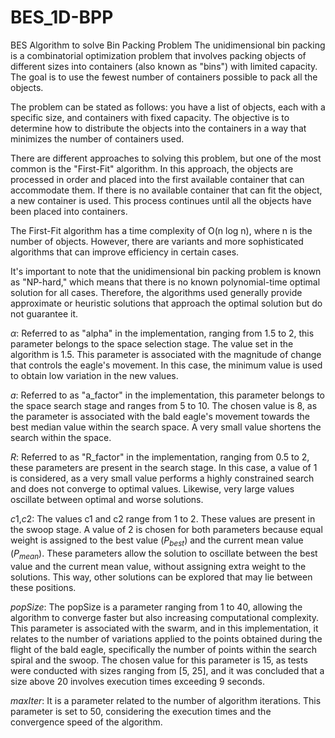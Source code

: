 # BES_1D-BPP
BES Algorithm to solve Bin Packing Problem
The unidimensional bin packing is a combinatorial optimization problem that involves packing objects of different sizes into containers (also known as "bins") with limited capacity. The goal is to use the fewest number of containers possible to pack all the objects.

The problem can be stated as follows: you have a list of objects, each with a specific size, and containers with fixed capacity. The objective is to determine how to distribute the objects into the containers in a way that minimizes the number of containers used.

There are different approaches to solving this problem, but one of the most common is the "First-Fit" algorithm. In this approach, the objects are processed in order and placed into the first available container that can accommodate them. If there is no available container that can fit the object, a new container is used. This process continues until all the objects have been placed into containers.

The First-Fit algorithm has a time complexity of O(n log n), where n is the number of objects. However, there are variants and more sophisticated algorithms that can improve efficiency in certain cases.

It's important to note that the unidimensional bin packing problem is known as "NP-hard," which means that there is no known polynomial-time optimal solution for all cases. Therefore, the algorithms used generally provide approximate or heuristic solutions that approach the optimal solution but do not guarantee it.



$\alpha$: Referred to as "alpha" in the implementation, ranging from 1.5 to 2, this parameter belongs to the space selection stage. The value set in the algorithm is 1.5. This parameter is associated with the magnitude of change that controls the eagle's movement. In this case, the minimum value is used to obtain low variation in the new values.

$a$: Referred to as "a_factor" in the implementation, this parameter belongs to the space search stage and ranges from 5 to 10. The chosen value is 8, as the parameter is associated with the bald eagle's movement towards the best median value within the search space. A very small value shortens the search within the space.

$R$: Referred to as "R_factor" in the implementation, ranging from 0.5 to 2, these parameters are present in the search stage. In this case, a value of 1 is considered, as a very small value performs a highly constrained search and does not converge to optimal values. Likewise, very large values oscillate between optimal and worse solutions.

$c1$,$c2$: The values c1 and c2 range from 1 to 2. These values are present in the swoop stage. A value of 2 is chosen for both parameters because equal weight is assigned to the best value ($P_{best}$) and the current mean value ($P_{mean}$). These parameters allow the solution to oscillate between the best value and the current mean value, without assigning extra weight to the solutions. This way, other solutions can be explored that may lie between these positions.

$popSize$: The popSize is a parameter ranging from 1 to 40, allowing the algorithm to converge faster but also increasing computational complexity. This parameter is associated with the swarm, and in this implementation, it relates to the number of variations applied to the points obtained during the flight of the bald eagle, specifically the number of points within the search spiral and the swoop. The chosen value for this parameter is 15, as tests were conducted with sizes ranging from [5, 25], and it was concluded that a size above 20 involves execution times exceeding 9 seconds.

$maxIter$: It is a parameter related to the number of algorithm iterations. This parameter is set to 50, considering the execution times and the convergence speed of the algorithm.

